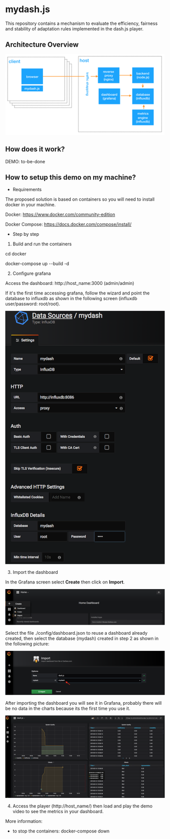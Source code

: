 # mydash.js

This repository contains a mechanism to evaluate the efficiency, fairness and stability of adaptation rules implemented in the dash.js player.

## Architecture Overview

![Architecture Overview](docs/architecture.png?raw=true "Architecture Overview")

## How does it work?

DEMO: to-be-done

## How to setup this demo on my machine?

- Requirements

The proposed solution is based on containers so you will need to install docker in your machine.

Docker: https://www.docker.com/community-edition

Docker Compose: https://docs.docker.com/compose/install/

- Step by step

1. Build and run the containers

cd docker

docker-compose up --build -d

2. Configure grafana

Access the dashboard: http://host_name:3000 (admin/admin)

If it's the first time accessing grafana, follow the wizard and point the
database to influxdb as shown in the following screen (influxdb user/password: root/root).

![Grafana config](docs/grafana-config.png?raw=true "Grafana config")

3. Import the dashboard

In the Grafana screen select **Create** then click on **Import**.

![Importing the Dashboard](docs/importing01.png?raw=true "Importing the Dashboard")

Select the file ./config/dashboard.json to reuse a dashboard already created, then select the database (mydash) created in step 2 as shown in the following picture:

![Importing the Dashboard](docs/importing02.png?raw=true "Importing the Dashboard")

After importing the dashboard you will see it in Grafana, probably there will be no data in the charts because its the first time you use it.

![Metrics Dashboard](docs/dashboard.png?raw=true "Metrics Dashboard")

4. Access the player (http://host_name/) then load and play the demo video to see the metrics in your dashboard.

More information:

- to stop the containers: docker-compose down
